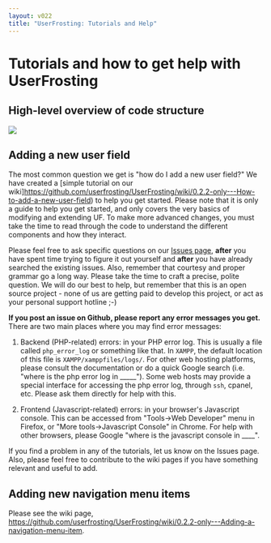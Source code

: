 ```yaml
---
layout: v022
title: "UserFrosting: Tutorials and Help"
---   
```


# Tutorials and how to get help with UserFrosting

## High-level overview of code structure

<img src="{{site.url}}/0.2.2/images/data-flow-overview.png">

## Adding a new user field

The most common question we get is "how do I add a new user field?"  We have created a [simple tutorial on our wiki]https://github.com/userfrosting/UserFrosting/wiki/0.2.2-only---How-to-add-a-new-user-field) to help you get started.  Please note that it is only a guide to help you get started, and only covers the very basics of modifying and extending UF.  To make more advanced changes, you must take the time to read through the code to understand the different components and how they interact.

Please feel free to ask specific questions on our [Issues page](https://github.com/userfrosting/UserFrosting/issues), **after** you have spent time trying to figure it out yourself and **after** you have already searched the existing issues.  Also, remember that courtesy and proper grammar go a long way.  Please take the time to craft a precise, polite question.  We will do our best to help, but remember that this is an open source project - none of us are getting paid to develop this project, or act as your personal support hotline ;-)

**If you post an issue on Github, please report any error messages you get.**  There are two main places where you may find error messages:

1. Backend (PHP-related) errors: in your PHP error log.  This is usually a file called `php_error_log` or something like that.  In `XAMPP`, the default location of this file is `XAMPP/xamppfiles/logs/`.  For other web hosting platforms, please consult the documentation or do a quick Google search (i.e. "where is the php error log in _____").  Some web hosts may provide a special interface for accessing the php error log, through `ssh`, cpanel, etc.  Please ask them directly for help with this.

2. Frontend (Javascript-related) errors: in your browser's Javascript console.  This can be accessed from "Tools->Web Developer" menu in Firefox, or "More tools->Javascript Console" in Chrome.  For help with other browsers, please Google "where is the javascript console in ____".

If you find a problem in any of the tutorials, let us know on the Issues page.  Also, please feel free to contribute to the wiki pages if you have something relevant and useful to add.

## Adding new navigation menu items

Please see the wiki page, https://github.com/userfrosting/UserFrosting/wiki/0.2.2-only---Adding-a-navigation-menu-item.

